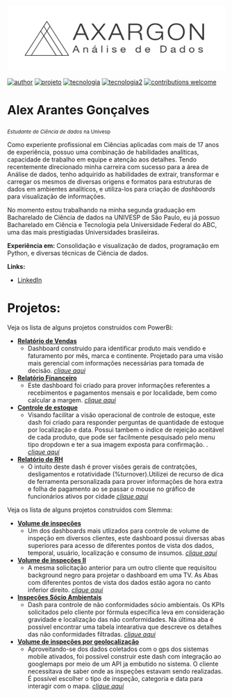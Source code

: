 

<p align="center" >
  <img src="Axargon_CienciaDeDados_Final_PT.png" width="500" height="150" >
</p>

[![author](https://img.shields.io/badge/autor-axargon-blue)](https://www.linkedin.com/in/alexarantesgoncalves/)
[![projeto](https://img.shields.io/badge/projeto-visualiza%C3%A7%C3%A3o%20de%20dados-red)](https://github.com/Axargon/data_visualization) 
[![tecnologia](https://img.shields.io/badge/tecnologia-Slemma-blue)](https://slemma.com/) 
[![tecnologia2](https://img.shields.io/badge/tecnologia-powerBi-red)](https://powerbi.microsoft.com/en-us/) 
[![contributions welcome](https://img.shields.io/badge/contributions-welcome-brightgreen.svg?style=flat)](axargon@gmail.com)

# Alex Arantes Gonçalves
<sub>*Estudante de Ciência de dados* na Univesp</sub>


Como experiente profissional em Ciências aplicadas com mais de 17 anos de experiência, possuo uma combinação de habilidades analíticas, capacidade de trabalho em equipe e atenção aos detalhes. Tendo recentemente direcionado minha carreira com sucesso para a área de Análise de dados, tenho adquirido as habilidades de extrair, transformar e carregar os mesmos de diversas origens e formatos para estruturas de dados em ambientes analiticos, e utiliza-los para criação de *dashboards* para visualização de informações.

No momento estou trabalhando na minha segunda graduação em Bacharelado de Ciência de dados na UNIVESP de São Paulo, eu já possuo Bacharelado em Ciência e Tecnologia pela Universidade Federal do ABC, uma das mais prestigiadas Universidades brasileiras.


**Experiência em:** Consolidação e visualização de dados, programação em Python, e diversas técnicas de Ciência de dados.

**Links:**

* [LinkedIn](https://www.linkedin.com/in/alexarantesgoncalves/?locale=pt_BR)

# Projetos:
Veja os lista de alguns projetos construidos com PowerBi:

* **[Relatório de Vendas](https://app.powerbi.com/view?r=eyJrIjoiN2ZmZWZlYTYtOTcyOS00YzQ1LWI1NDItYzZhZWU3NmRmZGY4IiwidCI6IjMxZDZmNTY4LTA1MWEtNDc4OS1iYWEwLTg4MGI5NTM1ZTFmNSJ9)**
  * Dashboard construido para identificar produto mais vendido e faturamento por mês, marca e continente. Projetado para uma visão mais gerencial com informações necessárias para tomada de decisão. *[clique aqui](https://app.powerbi.com/view?r=eyJrIjoiN2ZmZWZlYTYtOTcyOS00YzQ1LWI1NDItYzZhZWU3NmRmZGY4IiwidCI6IjMxZDZmNTY4LTA1MWEtNDc4OS1iYWEwLTg4MGI5NTM1ZTFmNSJ9)*
* **[Relatório Financeiro](https://app.powerbi.com/view?r=eyJrIjoiYzA0MzkzNjgtMzk2OS00MGM2LWEyZDYtOTFlNmQ3NmIxOGQ3IiwidCI6IjMxZDZmNTY4LTA1MWEtNDc4OS1iYWEwLTg4MGI5NTM1ZTFmNSJ9)**
  *  Este dashboard foi criado para prover informações referentes a recebimentos e pagamentos mensais e por localidade, bem como calcular a margem. *[clique aqui](https://app.powerbi.com/view?r=eyJrIjoiYzA0MzkzNjgtMzk2OS00MGM2LWEyZDYtOTFlNmQ3NmIxOGQ3IiwidCI6IjMxZDZmNTY4LTA1MWEtNDc4OS1iYWEwLTg4MGI5NTM1ZTFmNSJ9)*
* **[Controle de estoque](https://app.powerbi.com/view?r=eyJrIjoiMWJkMmIwNjUtNTA0ZS00ZGU2LTkwYTktYWJjNWJiZGUwYjk0IiwidCI6IjMxZDZmNTY4LTA1MWEtNDc4OS1iYWEwLTg4MGI5NTM1ZTFmNSJ9)**
  * Visando facilitar a visão operacional de controle de estoque, este dash foi criado para responder perguntas de quantidade de estoque por localização e data. Possui tambem o índice de rejeição aceitável de cada produto, que pode ser facilmente pesquisado pelo menu tipo dropdown e ter a sua imagem exposta para confirmação. .  *[clique aqui](https://app.powerbi.com/view?r=eyJrIjoiMWJkMmIwNjUtNTA0ZS00ZGU2LTkwYTktYWJjNWJiZGUwYjk0IiwidCI6IjMxZDZmNTY4LTA1MWEtNDc4OS1iYWEwLTg4MGI5NTM1ZTFmNSJ9)*
* **[Relatório de RH](https://app.powerbi.com/view?r=eyJrIjoiMDY2NmEyMTAtNjBmMi00MjE4LWJmYjktNjllOWZjYmQ1NzY3IiwidCI6IjMxZDZmNTY4LTA1MWEtNDc4OS1iYWEwLTg4MGI5NTM1ZTFmNSJ9)**
  * O intuito deste dash é prover visões gerais de contratções, desligamentos e rotatividade (%turnover).Utilizei de recurso de dica de ferramenta personalizada para prover informações de hora extra e folha de pagamento ao se passar o mouse no gráfico de funcionários ativos por cidade *[clique aqui](https://app.powerbi.com/view?r=eyJrIjoiMDY2NmEyMTAtNjBmMi00MjE4LWJmYjktNjllOWZjYmQ1NzY3IiwidCI6IjMxZDZmNTY4LTA1MWEtNDc4OS1iYWEwLTg4MGI5NTM1ZTFmNSJ9)*


Veja os lista de alguns projetos construidos com Slemma:

* **[Volume de inspeções](https://slemma.com/share/eca68174d41f8af8f5f1f23827f0ec858d34d365)**
  * Um dos dashboards mais utlizados para controle de volume de inspeção em diversos clientes, este dashboard possui diversas abas superiores para acesso de diferentes pontos de vista dos dados, temporal, usuário, localização e consumo de insumos. *[clique aqui](https://slemma.com/share/eca68174d41f8af8f5f1f23827f0ec858d34d365)*
* **[Volume de inspeções II](https://slemma.com/share/fce37a61af0330a61f380273c896392486e55329)**
  * A mesma solicitação anterior para um outro cliente que requisitou background negro para projetar o dashboard em uma TV. As Abas com diferentes pontos de vista dos dados estão agora no canto inferior direito. *[clique aqui](https://slemma.com/share/fce37a61af0330a61f380273c896392486e55329)*
* **[Inspeções Sócio Ambientais](https://slemma.com/share/759a9137e9afc984809e76435d56356c136b96ed)**
  * Dash para controle de não conformidades sócio ambientais. Os KPIs solicitados pelo cliente por fórmula especifica leva em consideração gravidade e localização das não conformidades. Na última aba é possível encontrar uma tabela intearativa que descreve os detalhes das não conformidades filtradas.  *[clique aqui](https://slemma.com/share/759a9137e9afc984809e76435d56356c136b96ed)*
* **[Volume de inspeções por geolocalização](https://slemma.com/share/a728033985c2529d91de887bf4e997750aaa6f8b)**
  * Aproveitando-se dos dados coletados com o gps dos sistemas mobile ativados, foi possivel construir este dash com integração ao googlemaps por meio de um API ja embutido no sistema. O cliente necessitava de saber onde as inspeções estavam sendo realizadas. É possível escolher o tipo de inspeção, categoria e data para interagir com o mapa. *[clique aqui](https://slemma.com/share/a728033985c2529d91de887bf4e997750aaa6f8b)*





<!-- **Como Implementar Regressão Linear com Python:** https://bit.ly/2Li5pzY
* **Data Science: Investigando o naufrágio do Titanic:** https://bit.ly/2Ubr5SH
* **Como Tratar Dados Ausentes com Pandas:** https://bit.ly/31KWSMN
* **XGBoost: aprenda este algoritmo de Machine Learning em Python:** https://bit.ly/2UbRhws
* **Como criar uma Wordcloud em Python:** https://bit.ly/2OxsphM
* **Como lidar com dados desbalanceados:** https://bit.ly/2ZlaNsV-->
